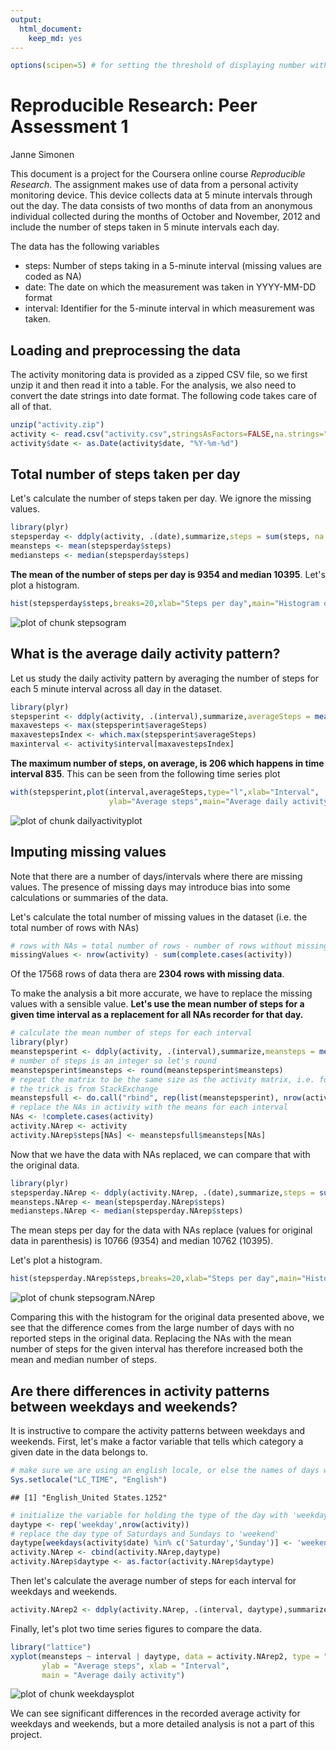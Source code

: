 ```yaml
---
output:
  html_document:
    keep_md: yes
---
```



```r
options(scipen=5) # for setting the threshold of displaying number with scientific notation
```

# Reproducible Research: Peer Assessment 1
Janne Simonen  

This document is a project for the Coursera online course *Reproducible Research*.
The assignment makes use of data from a personal activity monitoring device. 
This device collects data at 5 minute intervals through out the day. The data 
consists of two months of data from an anonymous individual collected during the 
months of October and November, 2012 and include the number of steps taken in 
5 minute intervals each day.

The data has the following variables  

- steps: Number of steps taking in a 5-minute interval (missing values are coded as NA)  
- date: The date on which the measurement was taken in YYYY-MM-DD format  
- interval: Identifier for the 5-minute interval in which measurement was taken.  

## Loading and preprocessing the data

The activity monitoring data is provided as a zipped CSV file, so we first unzip
it and then read it into a table. For the analysis, we also need to convert the date 
strings into date format. The following code takes care of all of that.


```r
unzip("activity.zip")
activity <- read.csv("activity.csv",stringsAsFactors=FALSE,na.strings="NA")
activity$date <- as.Date(activity$date, "%Y-%m-%d")
```

## Total number of steps taken per day

Let's calculate the number of steps taken per day. We ignore the missing values.


```r
library(plyr) 
stepsperday <- ddply(activity, .(date),summarize,steps = sum(steps, na.rm=TRUE))
meansteps <- mean(stepsperday$steps)
mediansteps <- median(stepsperday$steps)
```

**The mean of the number of steps per day is 9354 and median 10395**. 
Let's plot a histogram.


```r
hist(stepsperday$steps,breaks=20,xlab="Steps per day",main="Histogram of steps per day")
```

![plot of chunk stepsogram](figure/stepsogram.png) 

## What is the average daily activity pattern?

Let us study the daily activity pattern by averaging the number of steps for each 5 minute interval
across all day in the dataset.


```r
library(plyr) 
stepsperint <- ddply(activity, .(interval),summarize,averageSteps = mean(steps, na.rm=TRUE))
maxavesteps <- max(stepsperint$averageSteps)
maxavestepsIndex <- which.max(stepsperint$averageSteps)
maxinterval <- activity$interval[maxavestepsIndex]
```

**The maximum number of steps, on average, is 206 
which happens in time interval 835**. This can be seen from the following
time series plot


```r
with(stepsperint,plot(interval,averageSteps,type="l",xlab="Interval",
                      ylab="Average steps",main="Average daily activity"))
```

![plot of chunk dailyactivityplot](figure/dailyactivityplot.png) 


## Imputing missing values

Note that there are a number of days/intervals where there are missing values. The presence of missing days may introduce bias into some calculations or summaries of the data.  

Let's calculate the total number of missing values in the dataset (i.e. the total number of rows with NAs)


```r
# rows with NAs = total number of rows - number of rows without missing data
missingValues <- nrow(activity) - sum(complete.cases(activity))
```

Of the 17568 rows of data thera are **2304 rows with missing data**.  

To make the analysis a bit more accurate, we have to replace the missing values with a sensible value.
**Let's use the mean number of steps for a given time interval as a replacement for all NAs recorder for that day.**


```r
# calculate the mean number of steps for each interval
library(plyr) 
meanstepsperint <- ddply(activity, .(interval),summarize,meansteps = mean(steps, na.rm=TRUE))
# number of steps is an integer so let's round
meanstepsperint$meansteps <- round(meanstepsperint$meansteps)
# repeat the matrix to be the same size as the activity matrix, i.e. for all days
# the trick is from StackExchange
meanstepsfull <- do.call("rbind", rep(list(meanstepsperint), nrow(activity)/nrow(meanstepsperint)))
# replace the NAs in activity with the means for each interval
NAs <- !complete.cases(activity)
activity.NArep <- activity
activity.NArep$steps[NAs] <- meanstepsfull$meansteps[NAs]
```

Now that we have the data with NAs replaced, we can compare that with the original data.


```r
library(plyr) 
stepsperday.NArep <- ddply(activity.NArep, .(date),summarize,steps = sum(steps, na.rm=TRUE))
meansteps.NArep <- mean(stepsperday.NArep$steps)
mediansteps.NArep <- median(stepsperday.NArep$steps)
```

The mean steps per day for the data with NAs replace (values for original data in parenthesis) is 
10766 (9354) and median 
10762 (10395).  

Let's plot a histogram.


```r
hist(stepsperday.NArep$steps,breaks=20,xlab="Steps per day",main="Histogram of steps per day, NAs replaced")
```

![plot of chunk stepsogram.NArep](figure/stepsogram.NArep.png) 

Comparing this with the histogram for the original data presented above, we see that the difference comes from the large number of days with no reported steps in the original data. Replacing the NAs with the mean number of steps for the given interval has therefore increased both the mean and median number of steps.

## Are there differences in activity patterns between weekdays and weekends?

It is instructive to compare the activity patterns between weekdays and weekends. First, let's 
make a factor variable that tells which category a given date in the data belongs to.


```r
# make sure we are using an english locale, or else the names of days will be different
Sys.setlocale("LC_TIME", "English")
```

```
## [1] "English_United States.1252"
```

```r
# initialize the variable for holding the type of the day with 'weekday'
daytype <- rep('weekday',nrow(activity))
# replace the day type of Saturdays and Sundays to 'weekend' 
daytype[weekdays(activity$date) %in% c('Saturday','Sunday')] <- 'weekend'
activity.NArep <- cbind(activity.NArep,daytype)
activity.NArep$daytype <- as.factor(activity.NArep$daytype)
```

Then let's calculate the average number of steps for each interval for weekdays and weekends.


```r
activity.NArep2 <- ddply(activity.NArep, .(interval, daytype),summarize,meansteps = mean(steps))
```

Finally, let's plot two time series figures to compare the data.


```r
library("lattice")
xyplot(meansteps ~ interval | daytype, data = activity.NArep2, type = "l",layout = c(1, 2),
       ylab = "Average steps", xlab = "Interval", 
       main = "Average daily activity")
```

![plot of chunk weekdaysplot](figure/weekdaysplot.png) 

We can see significant differences in the recorded average activity for weekdays and weekends, but a more
detailed analysis is not a part of this project.


